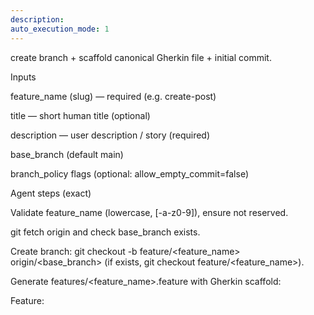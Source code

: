 ```yaml
---
description:
auto_execution_mode: 1
---
```


create branch + scaffold canonical Gherkin file + initial commit.

Inputs

feature_name (slug) — required (e.g. create-post)

title — short human title (optional)

description — user description / story (required)

base_branch (default main)

branch_policy flags (optional: allow_empty_commit=false)

Agent steps (exact)

Validate feature_name (lowercase, [-a-z0-9]), ensure not reserved.

git fetch origin and check base_branch exists.

Create branch: git checkout -b feature/<feature_name> origin/<base_branch> (if exists, git checkout feature/<feature_name>).

Generate features/<feature_name>.feature with Gherkin scaffold:

Feature: <Title or feature_name>

# Human description: <description>

Scenario: basic behavior
Given ...
When ...
Then ...

Add metadata header: author, date, feature-id, link to workflow rules.

git add + commit: feat(contract): add <feature_name> contract

Push branch: git push -u origin feature/<feature_name>

Create an initial PR draft (optional) or leave for /commit command.

Return JSON: {status: "created", branch: "...", file: "...", commit: "...", pr_url: null}

Outputs

branch created + pushed, feature file path, commit SHA.

Edge cases

If branch exists and has diverged: agent creates feature/<feature_name>-<timestamp> and warns.
